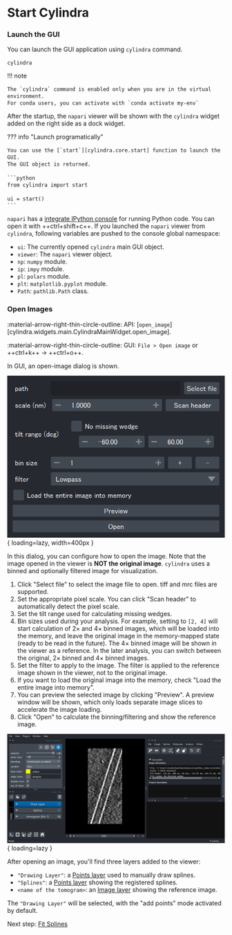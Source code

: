 # Start Cylindra

### Launch the GUI

You can launch the GUI application using `cylindra` command.

```shell
cylindra
```

!!! note

    The `cylindra` command is enabled only when you are in the virtual environment.
    For conda users, you can activate with `conda activate my-env`

After the startup, the `napari` viewer will be shown with the `cylindra` widget added
on the right side as a dock widget.

??? info "Launch programatically"

    You can use the [`start`][cylindra.core.start] function to launch the GUI.
    The GUI object is returned.

    ```python
    from cylindra import start

    ui = start()
    ```

`napari` has a [integrate IPython console](https://napari.org/stable/tutorials/fundamentals/quick_start.html#open-an-image) for running Python code. You can open it
with ++ctrl+shift+c++. If you launched the `napari` viewer from `cylindra`, following
variables are pushed to the console global namespace:

- `ui`: The currently opened `cylindra` main GUI object.
- `viewer`: The `napari` viewer object.
- `np`: `numpy` module.
- `ip`: `impy` module.
- `pl`: `polars` module.
- `plt`: `matplotlib.pyplot` module.
- `Path`: `pathlib.Path` class.


### Open Images

:material-arrow-right-thin-circle-outline: API: [`open_image`][cylindra.widgets.main.CylindraMainWidget.open_image].

:material-arrow-right-thin-circle-outline: GUI: `File > Open image` or ++ctrl+k++ &rarr; ++ctrl+o++.

In GUI, an open-image dialog is shown.

![open image dialog](images/open_image_dialog.png){ loading=lazy, width=400px }

In this dialog, you can configure how to open the image. Note that the image opened in
the viewer is **NOT the original image**. `cylindra` uses a binned and optionally
filtered image for visualization.

1. Click "Select file" to select the image file to open. tiff and mrc files are
   supported.
2. Set the appropriate pixel scale. You can click "Scan header" to automatically detect
   the pixel scale.
3. Set the tilt range used for calculating missing wedges.
4. Bin sizes used during your analysis. For example, setting to `[2, 4]` will start
   calculation of 2&times; and 4&times; binned images, which will be loaded into the
   memory, and leave the original image in the memory-mapped state (ready to be read
   in the future). The 4&times; binned image will be shown in the viewer as a
   reference. In the later analysis, you can switch between the original, 2&times;
   binned and 4&times; binned images.
5. Set the filter to apply to the image. The filter is applied to the reference image
   shown in the viewer, not to the original image.
6. If you want to load the original image into the memory, check "Load the entire image
   into memory".
7. You can preview the selected image by clicking "Preview". A preview window will be
   shown, which only loads separate image slices to accelerate the image loading.
8. Click "Open" to calculate the binning/filtering and show the reference image.

![](images\viewer_00_open_image.png){ loading=lazy }

After opening an image, you'll find three layers added to the viewer:

- `"Drawing Layer"`: a [Points layer](https://napari.org/stable/howtos/layers/points.html) used to manually draw splines.
- `"Splines"`: a [Points layer](https://napari.org/stable/howtos/layers/points.html) showing the registered splines.
- `<name of the tomogram>`: an [Image layer](https://napari.org/stable/howtos/layers/image.html) showing the reference image.

The `"Drawing Layer"` will be selected, with the "add points" mode activated by default.

Next step: [Fit Splines](fit_splines.md)
